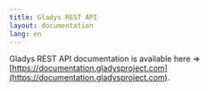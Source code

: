 ```yaml
---
title: Gladys REST API
layout: documentation
lang: en
---
```


Gladys REST API documentation is available here => [https://documentation.gladysproject.com](https://documentation.gladysproject.com).
